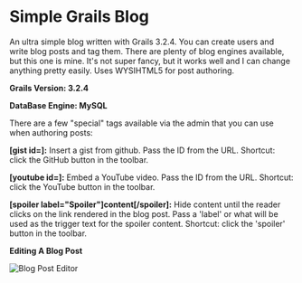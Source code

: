 # Simple Grails Blog

An ultra simple blog written with Grails 3.2.4.  You can create users and write blog posts and tag them.  There are plenty of blog engines available, but this one is mine.  It's not super fancy, but it works well and I can change anything pretty easily.  Uses WYSIHTML5 for post authoring.
  
**Grails Version: 3.2.4**

**DataBase Engine: MySQL**

There are a few "special" tags available via the admin that you can use when authoring posts:

**[gist id=]:** Insert a gist from github. Pass the ID from the URL. Shortcut: click the GitHub button in the toolbar.

**[youtube id=]:** Embed a YouTube video. Pass the ID from the URL. Shortcut: click the YouTube button in the toolbar.

**[spoiler label="Spoiler"]content[/spoiler]:** Hide content until the reader clicks on the link rendered in the blog post. Pass a 'label' or what will be used as the trigger text for the spoiler content. Shortcut: click the 'spoiler' button in the toolbar.

**Editing A Blog Post**

![Blog Post Editor](https://s3.amazonaws.com/img.recursive.codes/Screenshot_20170812_235723.png)

